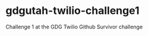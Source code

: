 gdgutah-twilio-challenge1
=========================

Challenge 1 at the GDG Twilio Github Survivor challenge